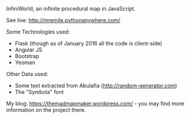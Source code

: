 InfiniWorld, an infinite procedural map in JavaScript.

See live: http://mremile.pythonanywhere.com/

Some Technologies used:

 * Flask (though as of January 2016 all the code is client-side)
 * Angular JS
 * Bootstrap
 * Yeoman
 
Other Data used:

 * Some text extracted from Abulafia (http://random-generator.com)
 * The "Symbola" font

My blog: https://themadmapmaker.wordpress.com/ - you may find more information on the project there.
 